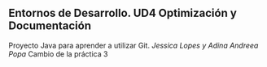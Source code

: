 ## Entornos de Desarrollo. UD4 Optimización y Documentación
Proyecto Java para aprender a utilizar Git.
*Jessica Lopes y Adina Andreea Popa*
Cambio de la práctica 3
